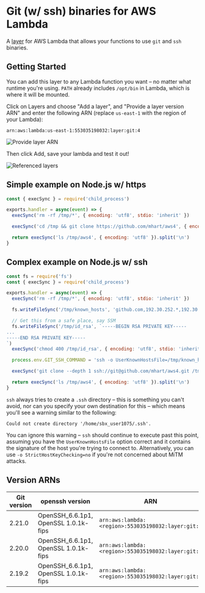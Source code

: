 # Git (w/ ssh) binaries for AWS Lambda

A [layer](https://aws.amazon.com/about-aws/whats-new/2018/11/aws-lambda-now-supports-custom-runtimes-and-layers/)
for AWS Lambda that allows your functions to use `git` and `ssh` binaries.

## Getting Started

You can add this layer to any Lambda function you want – no matter what runtime
you're using. `PATH` already includes `/opt/bin` in Lambda, which is where it will be mounted.

Click on Layers and choose "Add a layer", and "Provide a layer version
ARN" and enter the following ARN (replace `us-east-1` with the region of your Lambda):

```
arn:aws:lambda:us-east-1:553035198032:layer:git:4
```

![Provide layer ARN](https://raw.githubusercontent.com/lambci/git-lambda-layer/master/img/provide.png "Provide layer ARN screenshot")

Then click Add, save your lambda and test it out!

![Referenced layers](https://raw.githubusercontent.com/lambci/git-lambda-layer/master/img/referenced.png "Referenced layer ARN screenshot")

## Simple example on Node.js w/ https

```js
const { execSync } = require('child_process')

exports.handler = async(event) => {
  execSync('rm -rf /tmp/*', { encoding: 'utf8', stdio: 'inherit' })

  execSync('cd /tmp && git clone https://github.com/mhart/aws4', { encoding: 'utf8', stdio: 'inherit' })

  return execSync('ls /tmp/aws4', { encoding: 'utf8' }).split('\n')
}
```

## Complex example on Node.js w/ ssh

```js
const fs = require('fs')
const { execSync } = require('child_process')

exports.handler = async(event) => {
  execSync('rm -rf /tmp/*', { encoding: 'utf8', stdio: 'inherit' })

  fs.writeFileSync('/tmp/known_hosts', 'github.com,192.30.252.*,192.30.253.*,192.30.254.*,192.30.255.* ssh-rsa AAAAB3NzaC1yc2EAAAABIwAAAQEAq2A7hRGmdnm9tUDbO9IDSwBK6TbQa+PXYPCPy6rbTrTtw7PHkccKrpp0yVhp5HdEIcKr6pLlVDBfOLX9QUsyCOV0wzfjIJNlGEYsdlLJizHhbn2mUjvSAHQqZETYP81eFzLQNnPHt4EVVUh7VfDESU84KezmD5QlWpXLmvU31/yMf+Se8xhHTvKSCZIFImWwoG6mbUoWf9nzpIoaSjB+weqqUUmpaaasXVal72J+UX2B+2RPW3RcT0eOzQgqlJL3RKrTJvdsjE3JEAvGq3lGHSZXy28G3skua2SmVi/w4yCE6gbODqnTWlg7+wC604ydGXA8VJiS5ap43JXiUFFAaQ==')

  // Get this from a safe place, say SSM
  fs.writeFileSync('/tmp/id_rsa', `-----BEGIN RSA PRIVATE KEY-----
...
-----END RSA PRIVATE KEY-----
`)
  execSync('chmod 400 /tmp/id_rsa', { encoding: 'utf8', stdio: 'inherit' })

  process.env.GIT_SSH_COMMAND = 'ssh -o UserKnownHostsFile=/tmp/known_hosts -i /tmp/id_rsa'

  execSync('git clone --depth 1 ssh://git@github.com/mhart/aws4.git /tmp/aws4', { encoding: 'utf8', stdio: 'inherit' })

  return execSync('ls /tmp/aws4', { encoding: 'utf8' }).split('\n')
}
```
`ssh` always tries to create a `.ssh` directory – this is something you can't avoid, nor can you specify your own destination for this – which means you'll see a warning similar to the following:
```
Could not create directory '/home/sbx_user1075/.ssh'.
```
You can ignore this warning – `ssh` should continue to execute past this point, assuming you have the `UserKnownHostsFile` option correct and it contains the signature of the host you're trying to connect to. Alternatively, you can use `-o StrictHostKeyChecking=no` if you're not concerned about MiTM attacks.

## Version ARNs

| Git version | openssh version | ARN |
| --- | --- | --- |
| 2.21.0 | OpenSSH_6.6.1p1, OpenSSL 1.0.1k-fips | `arn:aws:lambda:<region>:553035198032:layer:git:4` |
| 2.20.0 | OpenSSH_6.6.1p1, OpenSSL 1.0.1k-fips | `arn:aws:lambda:<region>:553035198032:layer:git:3` |
| 2.19.2 | OpenSSH_6.6.1p1, OpenSSL 1.0.1k-fips | `arn:aws:lambda:<region>:553035198032:layer:git:2` |
